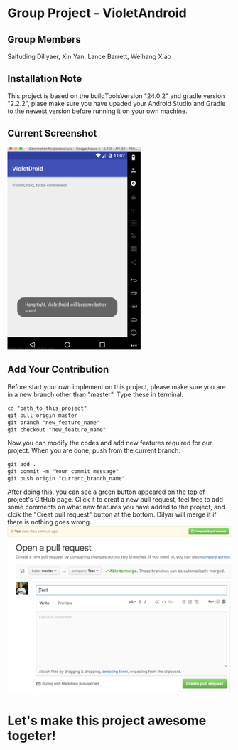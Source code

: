# Group Project - VioletAndroid

## Group Members
Saifuding Diliyaer, Xin Yan, Lance Barrett, Weihang Xiao


## Installation Note
This project is based on the buildToolsVersion "24.0.2" and gradle version "2.2.2", plase make sure you have upaded your Android Studio and Gradle to the newest version before running it on your own machine. 

## Current Screenshot
<img src="https://github.com/dilyar85/VioletDroid/blob/master/screenshots/current_screenshots.png" alt="current_screenshots_image" width="300">

## Add Your Contribution
Before start your own implement on this project, please make sure you are in a new branch other than "master". Type these in terminal:
```
cd "path_to_this_project"
git pull origin master
git branch "new_feature_name"
git checkout "new_feature_name"
```
Now you can modify the codes and add new features required for our project. When you are done, push from the current branch:
```
git add .
git commit -m "Your commit message"
git push origin "current_branch_name"
```
After doing this, you can see a green button appeared on the top of project's GitHub page. Click it to creat a new pull request, feel free to add some comments on what new features you have added to the project, and clcik the "Creat pull request" button at the bottom. Dilyar will merge it if there is nothing goes wrong. 
<img src="https://github.com/dilyar85/VioletDroid/blob/master/screenshots/compare_pull_request.png" alt="create_pull_request_image">
<img src="https://github.com/dilyar85/VioletDroid/blob/master/screenshots/create_pull_request.png" alt="creat_pull_requst_image">

# Let's make this project awesome togeter! 

